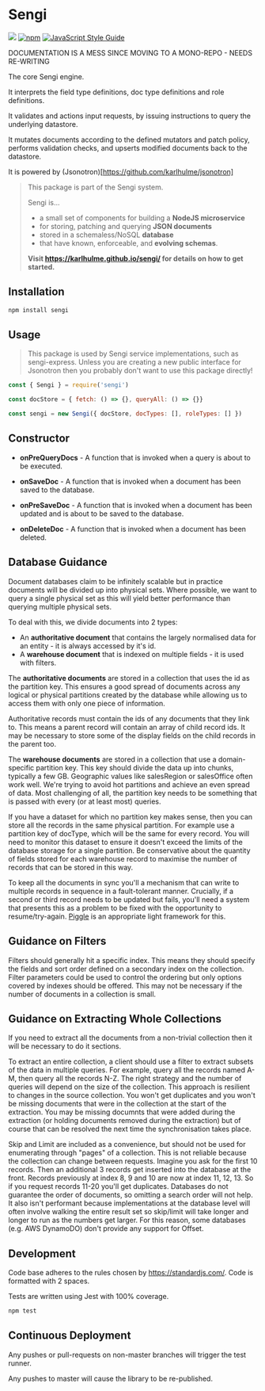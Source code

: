 # Sengi

![](https://github.com/karlhulme/sengi/workflows/CD/badge.svg)
[![npm](https://img.shields.io/npm/v/sengi.svg)](https://www.npmjs.com/package/sengi)
[![JavaScript Style Guide](https://img.shields.io/badge/code_style-standard-brightgreen.svg)](https://standardjs.com)

DOCUMENTATION IS A MESS SINCE MOVING TO A MONO-REPO - NEEDS RE-WRITING

The core Sengi engine.

It interprets the field type definitions, doc type definitions and role definitions.

It validates and actions input requests, by issuing instructions to query the underlying datastore.

It mutates documents according to the defined mutators and patch policy, performs validation checks, and upserts modified documents back to the datastore.

It is powered by (Jsonotron)[https://github.com/karlhulme/jsonotron]

> This package is part of the Sengi system.
>
> Sengi is...
> * a small set of components for building a **NodeJS microservice**
> * for storing, patching and querying **JSON documents**
> * stored in a schemaless/NoSQL **database**
> * that have known, enforceable, and **evolving schemas**.
>
> **Visit https://karlhulme.github.io/sengi/ for details on how to get started.**

## Installation

```bash
npm install sengi
```

## Usage

> This package is used by Sengi service implementations, such as sengi-express.  Unless you are creating a new public interface for Jsonotron then you probably don't want to use this package directly!

```javascript
const { Sengi } = require('sengi')

const docStore = { fetch: () => {}, queryAll: () => {}}

const sengi = new Sengi({ docStore, docTypes: [], roleTypes: [] })
```

## Constructor

* **onPreQueryDocs** - A function that is invoked when a query is about to be executed.

* **onSaveDoc** - A function that is invoked when a document has been saved to the database.

* **onPreSaveDoc** - A function that is invoked when a document has been updated and is about to be saved to the database.

* **onDeleteDoc** - A function that is invoked when a document has been deleted.

## Database Guidance

Document databases claim to be infinitely scalable but in practice documents will be divided up into physical sets.  Where possible, we want to query a single physical set as this will yield better performance than querying multiple physical sets.

To deal with this, we divide documents into 2 types:

* An **authoritative document** that contains the largely normalised data for an entity - it is always accessed by it's id.
* A **warehouse document** that is indexed on multiple fields - it is used with filters.

The **authoritative documents** are stored in a collection that uses the id as the partition key.  This ensures a good spread of documents across any logical or physical partitions created by the database while allowing us to access them with only one piece of information.

Authoritative records must contain the ids of any documents that they link to.  This means a parent record will contain an array of child record ids.  It may be necessary to store some of the display fields on the child records in the parent too.

The **warehouse documents** are stored in a collection that use a domain-specific partition key.  This key should divide the data up into chunks, typically a few GB.  Geographic values like salesRegion or salesOffice often work well.  We're trying to avoid hot partitions and achieve an even spread of data.  Most challenging of all, the partition key needs to be something that is passed with every (or at least most) queries.

If you have a dataset for which no partition key makes sense, then you can store all the records in the same physical partition.  For example use a partition key of docType, which will be the same for every record.  You will need to monitor this dataset to ensure it doesn't exceed the limits of the database storage for a single partition.  Be conservative about the quantity of fields stored for each warehouse record to maximise the number of records that can be stored in this way.

To keep all the documents in sync you'll a mechanism that can write to multiple records in sequence in a fault-tolerant manner.  Crucially, if a second or third record needs to be updated but fails, you'll need a system that presents this as a problem to be fixed with the opportunity to resume/try-again.  [Piggle](https://github.com/karlhulme/piggle) is an appropriate light framework for this.

## Guidance on Filters

Filters should generally hit a specific index.  This means they should specify the fields and sort order defined on a secondary index on the collection.  Filter parameters could be used to control the ordering but only options covered by indexes should be offered.  This may not be necessary if the number of documents in a collection is small.

## Guidance on Extracting Whole Collections

If you need to extract all the documents from a non-trivial collection then it will be necessary to do it sections.

To extract an entire collection, a client should use a filter to extract subsets of the data in multiple queries.  For example, query all the records named A-M, then query all the records N-Z.  The right strategy and the number of queries will depend on the size of the collection.  This approach is resilient to changes in the source collection.  You won't get duplicates and you won't be missing documents that were in the collection at the start of the extraction.  You may be missing documnts that were added during the extraction (or holding documents removed during the extraction) but of course that can be resolved the next time the synchronisation takes place.

Skip and Limit are included as a convenience, but should not be used for enumerating through "pages" of a collection.  This is not reliable because the collection can change between requests.  Imagine you ask for the first 10 records.  Then an additional 3 records get inserted into the database at the front.  Records previously at index 8, 9 and 10 are now at index 11, 12, 13.  So if you request records 11-20 you'll get duplicates.  Databases do not guarantee the order of documents, so omitting a search order will not help.  It also isn't performant because implementations at the database level will often involve walking the entire result set so skip/limit will take longer and longer to run as the numbers get larger.  For this reason, some databases (e.g. AWS DynamoDO) don't provide any support for Offset. 

## Development

Code base adheres to the rules chosen by https://standardjs.com/.  Code is formatted with 2 spaces.

Tests are written using Jest with 100% coverage.

```javascript
npm test
```

## Continuous Deployment

Any pushes or pull-requests on non-master branches will trigger the test runner.

Any pushes to master will cause the library to be re-published.

